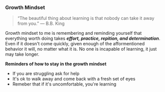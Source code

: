 ### Growth Mindset

> “The beautiful thing about learning is that nobody can take it away from you.” ― B.B. King

Growth mindset to me is remembering and reminding yourself that everything worth doing takes ***effort, practice, repition, and determination***. Even if it doesn't come quickly, given enough of the afformentioned behavior it will, no matter what it is. No one is incapable of learning, it just may take longer.

**Reminders of how to stay in the growth mindset**
- If you are struggling ask for help
- It's ok to walk away and come back with a fresh set of eyes
- Remeber that if it's uncomfortable, you're learning